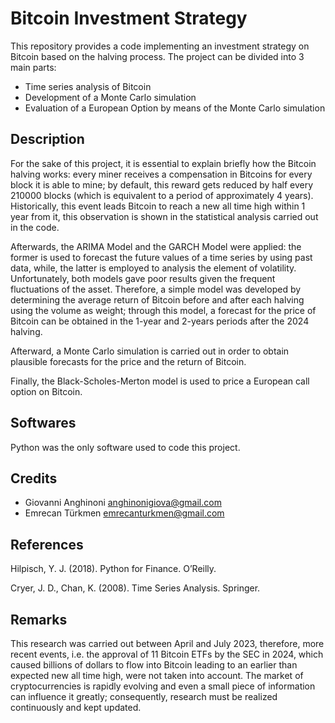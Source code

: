 # Bitcoin Investment Strategy
This repository provides a code implementing an investment strategy on Bitcoin based on the halving process. The project can be divided into 3 main parts:
* Time series analysis of Bitcoin
* Development of a Monte Carlo simulation
* Evaluation of a European Option by means of the Monte Carlo simulation
## Description
For the sake of this project, it is essential to explain briefly how the Bitcoin halving works: every miner receives a compensation in Bitcoins for every block it is able to mine; by default, this reward gets reduced by half every 210000 blocks (which is equivalent to a period of approximately 4 years). Historically, this event leads Bitcoin to reach a new all time high within 1 year from it, this observation is shown in the statistical analysis carried out in the code.

Afterwards, the ARIMA Model and the GARCH Model were applied: the former is used to forecast the future values of a time series by using past data, while, the latter is employed to analysis the element of volatility. Unfortunately, both models gave poor results given the frequent fluctuations of the asset. Therefore, a simple model was developed by determining the average return of Bitcoin before and after each halving using the volume as weight; through this model, a forecast for the price of Bitcoin can be obtained in the 1-year and 2-years periods after the 2024 halving.

Afterward, a Monte Carlo simulation is carried out in order to obtain plausible forecasts for the price and the return of Bitcoin.

Finally, the Black-Scholes-Merton model is used to price a European call option on Bitcoin.
## Softwares
Python was the only software used to code this project.
## Credits
* Giovanni Anghinoni <anghinonigiova@gmail.com>
* Emrecan Türkmen <emrecanturkmen@gmail.com>
## References
Hilpisch, Y. J. (2018). Python for Finance. O’Reilly.

Cryer, J. D., Chan, K. (2008). Time Series Analysis. Springer.
## Remarks
This research was carried out between April and July 2023, therefore, more recent events, i.e. the approval of 11 Bitcoin ETFs by the SEC in 2024, which caused billions of dollars to flow into Bitcoin leading to an earlier than expected new all time high, were not taken into account. The market of cryptocurrencies is rapidly evolving and even a small piece of information can influence it greatly; consequently, research must be realized continuously and kept updated. 
